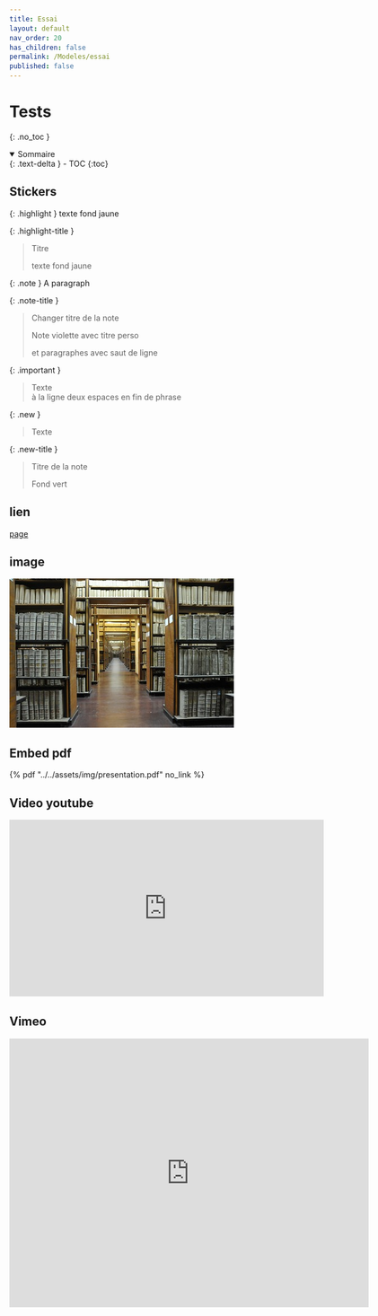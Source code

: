 ```yaml
---
title: Essai
layout: default
nav_order: 20
has_children: false
permalink: /Modeles/essai
published: false
---
```


# Tests
{: .no_toc }

<details open markdown="block">
  <summary>
    Sommaire
  </summary>
  {: .text-delta }
- TOC
{:toc}
</details>

## Stickers

{: .highlight }
texte fond jaune

{: .highlight-title }
> Titre
>
> texte fond jaune

{: .note }
A paragraph

{: .note-title }
> Changer titre de la note
>
> Note violette avec titre perso
>
> et  paragraphes avec saut de ligne

{: .important }
> Texte  
> à la ligne deux espaces en fin de phrase

{: .new }
> Texte

{: .new-title }
> Titre de la note
>
> Fond vert

## lien 
[page](https://truc.com)

## image
![on image](../../assets/img/small.jpg)

## Embed pdf

{% pdf "../../assets/img/presentation.pdf" no_link %}

## Video youtube

<iframe width="560" height="315" src="https://www.youtube.com/embed/_-SO6rBizQc" title="YouTube video player" frameborder="0" allow="accelerometer; autoplay; clipboard-write; encrypted-media; gyroscope; picture-in-picture; web-share" allowfullscreen></iframe>

## Vimeo

<iframe src="https://player.vimeo.com/video/430695?h=b9727ea27a" width="640" height="479" frameborder="0" allow="autoplay; fullscreen; picture-in-picture" allowfullscreen></iframe>
